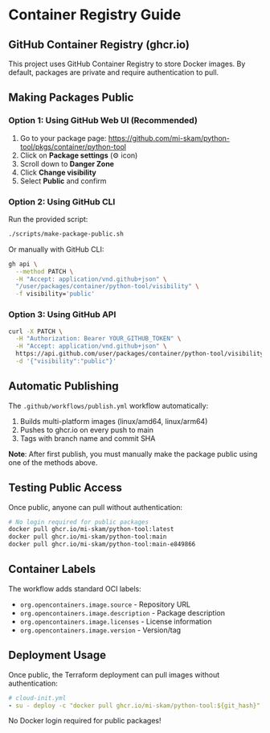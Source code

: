 # Container Registry Guide

## GitHub Container Registry (ghcr.io)

This project uses GitHub Container Registry to store Docker images. By default, packages are private and require authentication to pull.

## Making Packages Public

### Option 1: Using GitHub Web UI (Recommended)

1. Go to your package page: https://github.com/mi-skam/python-tool/pkgs/container/python-tool
2. Click on **Package settings** (⚙️ icon)
3. Scroll down to **Danger Zone**
4. Click **Change visibility**
5. Select **Public** and confirm

### Option 2: Using GitHub CLI

Run the provided script:

```bash
./scripts/make-package-public.sh
```

Or manually with GitHub CLI:

```bash
gh api \
  --method PATCH \
  -H "Accept: application/vnd.github+json" \
  "/user/packages/container/python-tool/visibility" \
  -f visibility='public'
```

### Option 3: Using GitHub API

```bash
curl -X PATCH \
  -H "Authorization: Bearer YOUR_GITHUB_TOKEN" \
  -H "Accept: application/vnd.github+json" \
  https://api.github.com/user/packages/container/python-tool/visibility \
  -d '{"visibility":"public"}'
```

## Automatic Publishing

The `.github/workflows/publish.yml` workflow automatically:
1. Builds multi-platform images (linux/amd64, linux/arm64)
2. Pushes to ghcr.io on every push to main
3. Tags with branch name and commit SHA

**Note**: After first publish, you must manually make the package public using one of the methods above.

## Testing Public Access

Once public, anyone can pull without authentication:

```bash
# No login required for public packages
docker pull ghcr.io/mi-skam/python-tool:latest
docker pull ghcr.io/mi-skam/python-tool:main
docker pull ghcr.io/mi-skam/python-tool:main-e849866
```

## Container Labels

The workflow adds standard OCI labels:
- `org.opencontainers.image.source` - Repository URL
- `org.opencontainers.image.description` - Package description
- `org.opencontainers.image.licenses` - License information
- `org.opencontainers.image.version` - Version/tag

## Deployment Usage

Once public, the Terraform deployment can pull images without authentication:

```yaml
# cloud-init.yml
- su - deploy -c "docker pull ghcr.io/mi-skam/python-tool:${git_hash}"
```

No Docker login required for public packages!